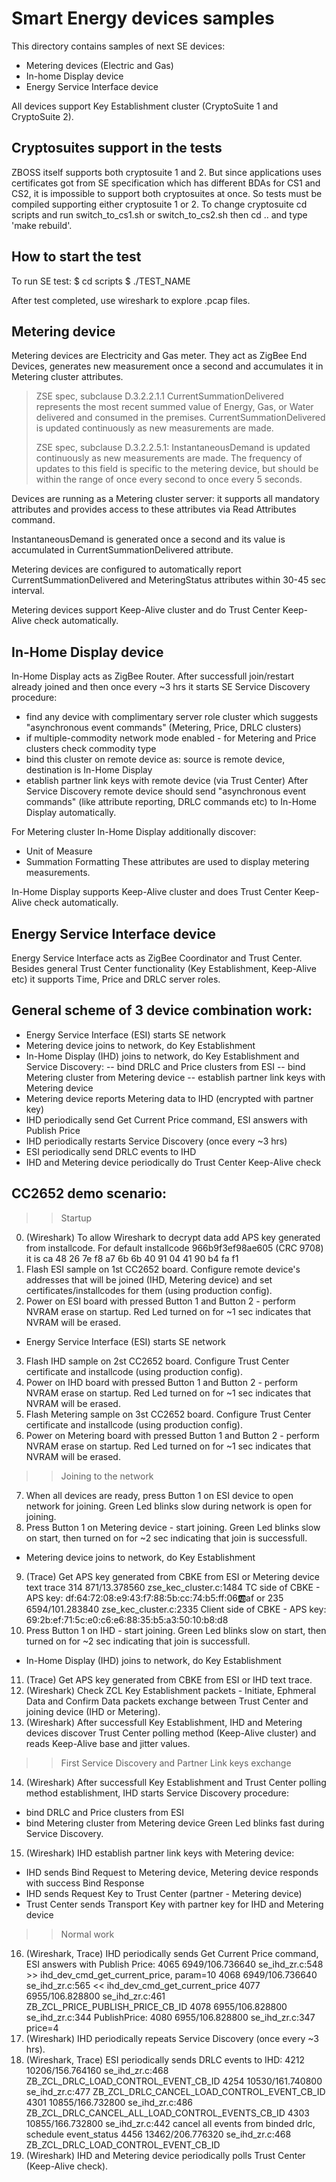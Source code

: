 # Smart Energy devices samples

This directory contains samples of next SE devices:
* Metering devices (Electric and Gas)
* In-home Display device
* Energy Service Interface device

All devices support Key Establishment cluster (CryptoSuite 1 and CryptoSuite 2).

## Cryptosuites support in the tests

ZBOSS itself supports both cryptosuite 1 and 2.
But since applications uses certificates got from SE specification which has different BDAs for CS1 and CS2,
it is impossible to support both cryptosuites at once.
So tests must be compiled supporting either cryptosuite 1 or 2.
To change cryptosuite cd scripts and run switch_to_cs1.sh or switch_to_cs2.sh then
cd .. and type 'make rebuild'.

## How to start the test

To run SE test:
 $ cd scripts
 $ ./TEST_NAME

After test completed, use wireshark to explore .pcap files.

## Metering device

Metering devices are Electricity and Gas meter. They act as ZigBee End Devices,
generates new measurement once a second and accumulates it in Metering cluster attributes.

> ZSE spec, subclause D.3.2.2.1.1
>    CurrentSummationDelivered represents the most recent summed value of Energy, Gas,
>    or Water delivered and consumed in the premises. CurrentSummationDelivered is updated
>    continuously as new measurements are made.
>
> ZSE spec, subclause D.3.2.2.5.1:
>    InstantaneousDemand is updated continuously as new measurements are made.
>    The frequency of updates to this field is specific to the metering device, but
>    should be within the range of once every second to once every 5 seconds.

Devices are running as a Metering cluster server: it supports all mandatory attributes and provides
access to these attributes via Read Attributes command.

InstantaneousDemand is generated once a second and its value is accumulated in
CurrentSummationDelivered attribute.

Metering devices are configured to automatically report CurrentSummationDelivered and MeteringStatus
attributes within 30-45 sec interval.

Metering devices support Keep-Alive cluster and do Trust Center Keep-Alive check automatically.

## In-Home Display device

In-Home Display acts as ZigBee Router. After successfull join/restart already joined and then once
every ~3 hrs it starts SE Service Discovery procedure:
- find any device with complimentary server role cluster which suggests "asynchronous event
commands" (Metering, Price, DRLC clusters)
- if multiple-commodity network mode enabled - for Metering and Price clusters check commodity type
- bind this cluster on remote device as: source is remote device, destination is In-Home Display
- etablish partner link keys with remote device (via Trust Center)
After Service Discovery remote device should send "asynchronous event commands" (like attribute reporting, DRLC commands etc) to In-Home Display automatically.

For Metering cluster In-Home Display additionally discover:
* Unit of Measure
* Summation Formatting
These attributes are used to display metering measurements.

In-Home Display supports Keep-Alive cluster and does Trust Center Keep-Alive check automatically.

## Energy Service Interface device

Energy Service Interface acts as ZigBee Coordinator and Trust Center. Besides general Trust Center
functionality (Key Establishment, Keep-Alive etc) it supports Time, Price and DRLC server roles.

## General scheme of 3 device combination work:
- Energy Service Interface (ESI) starts SE network
- Metering device joins to network, do Key Establishment
- In-Home Display (IHD) joins to network, do Key Establishment and Service Discovery:
-- bind DRLC and Price clusters from ESI
-- bind Metering cluster from Metering device
-- establish partner link keys with Metering device
- Metering device reports Metering data to IHD (encrypted with partner key)
- IHD periodically send Get Current Price command, ESI answers with Publish Price
- IHD periodically restarts Service Discovery (once every ~3 hrs)
- ESI periodically send DRLC events to IHD
- IHD and Metering device periodically do Trust Center Keep-Alive check

## CC2652 demo scenario:
>> Startup
0. (Wireshark) To allow Wireshark to decrypt data add APS key generated from installcode.
For default installcode
   966b9f3ef98ae605 (CRC 9708)
it is
   ca 48 26 7e f8 a7 6b 6b 40 91 04 41 90 b4 fa f1
1. Flash ESI sample on 1st CC2652 board. Configure remote device's addresses that will be joined
(IHD, Metering device) and set certificates/installcodes for them (using production config).
2. Power on ESI board with pressed Button 1 and Button 2 - perform NVRAM erase on startup.
Red Led turned on for ~1 sec indicates that NVRAM will be erased.
- Energy Service Interface (ESI) starts SE network
3. Flash IHD sample on 2st CC2652 board. Configure Trust Center certificate and installcode
(using production config).
4. Power on IHD board with pressed Button 1 and Button 2 - perform NVRAM erase on startup.
Red Led turned on for ~1 sec indicates that NVRAM will be erased.
5. Flash Metering sample on 3st CC2652 board. Configure Trust Center certificate and installcode
(using production config).
6. Power on Metering board with pressed Button 1 and Button 2 - perform NVRAM erase on startup.
Red Led turned on for ~1 sec indicates that NVRAM will be erased.

>> Joining to the network
7. When all devices are ready, press Button 1 on ESI device to open network for joining.
Green Led blinks slow during network is open for joining.
8. Press Button 1 on Metering device - start joining.
Green Led blinks slow on start, then turned on for ~2 sec indicating that join is successfull.
- Metering device joins to network, do Key Establishment
9. (Trace) Get APS key generated from CBKE from ESI or Metering device text trace
314     871/13.378560  zse_kec_cluster.c:1484  TC side of CBKE - APS key: df:64:72:08:e9:43:f7:88:5b:cc:74:b5:ff:06:ab:af
or
235	 6594/101.283840	zse_kec_cluster.c:2335	Client side of CBKE - APS key: 69:2b:ef:71:5c:e0:c6:e6:88:35:b5:a3:50:10:b8:d8
10. Press Button 1 on IHD - start joining.
Green Led blinks slow on start, then turned on for ~2 sec indicating that join is successfull.
- In-Home Display (IHD) joins to network, do Key Establishment
11. (Trace) Get APS key generated from CBKE from ESI or IHD text trace.
12. (Wireshark) Check ZCL Key Establishment packets - Initiate, Ephmeral Data and Confirm
Data packets exchange between Trust Center and joining device (IHD or Metering).
13. (Wireshark) After successfull Key Establishment, IHD and Metering devices discover Trust Center polling method (Keep-Alive cluster) and reads Keep-Alive base and jitter values.

>> First Service Discovery and Partner Link keys exchange
14. (Wireshark) After successfull Key Establishment and Trust Center polling method establishment, IHD starts Service Discovery procedure:
- bind DRLC and Price clusters from ESI
- bind Metering cluster from Metering device
Green Led blinks fast during Service Discovery.
15. (Wireshark) IHD establish partner link keys with Metering device:
- IHD sends Bind Request to Metering device, Metering device responds with success Bind Response
- IHD sends Request Key to Trust Center (partner - Metering device)
- Trust Center sends Transport Key with partner key for IHD and Metering device

>> Normal work
16. (Wireshark, Trace) IHD periodically sends Get Current Price command, ESI answers with Publish Price:
 4065	 6949/106.736640	se_ihd_zr.c:548		>> ihd_dev_cmd_get_current_price, param=10
 4068	 6949/106.736640	se_ihd_zr.c:565		<< ihd_dev_cmd_get_current_price
 4077	 6955/106.828800	se_ihd_zr.c:461		ZB_ZCL_PRICE_PUBLISH_PRICE_CB_ID
 4078	 6955/106.828800	se_ihd_zr.c:344		PublishPrice:
 4080	 6955/106.828800	se_ihd_zr.c:347		price=4
17. (Wireshark) IHD periodically repeats Service Discovery (once every ~3 hrs).
18. (Wireshark, Trace) ESI periodically sends DRLC events to IHD:
 4212	 10206/156.764160	se_ihd_zr.c:468		ZB_ZCL_DRLC_LOAD_CONTROL_EVENT_CB_ID
 4254	 10530/161.740800	se_ihd_zr.c:477		ZB_ZCL_DRLC_CANCEL_LOAD_CONTROL_EVENT_CB_ID
 4301	 10855/166.732800	se_ihd_zr.c:486		ZB_ZCL_DRLC_CANCEL_ALL_LOAD_CONTROL_EVENTS_CB_ID
 4303	 10855/166.732800	se_ihd_zr.c:442		cancel all events from binded drlc, schedule event_status
 4456	 13462/206.776320	se_ihd_zr.c:468		ZB_ZCL_DRLC_LOAD_CONTROL_EVENT_CB_ID
19. (Wireshark) IHD and Metering device periodically polls Trust Center (Keep-Alive check).